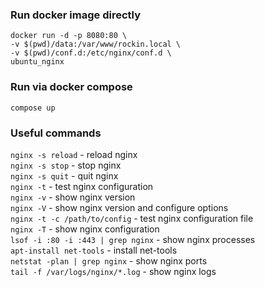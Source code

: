 ### Run docker image directly
```
docker run -d -p 8080:80 \  
-v $(pwd)/data:/var/www/rockin.local \  
-v $(pwd)/conf.d:/etc/nginx/conf.d \  
ubuntu_nginx
```

### Run via docker compose
```compose up```

### Useful commands
```nginx -s reload``` - reload nginx  
```nginx -s stop``` - stop nginx  
```nginx -s quit``` - quit nginx  
```nginx -t``` - test nginx configuration  
```nginx -v``` - show nginx version  
```nginx -V``` - show nginx version and configure options  
```nginx -t -c /path/to/config``` - test nginx configuration file  
```nginx -T``` - show nginx configuration  
```lsof -i :80 -i :443 | grep nginx``` - show nginx processes  
```apt-install net-tools``` - install net-tools  
```netstat -plan | grep nginx``` - show nginx ports  
```tail -f /var/logs/nginx/*.log``` - show nginx logs  
